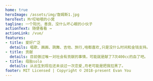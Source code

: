 ```yaml
---
home: true
heroImage: /assets/img/詹姆斯1.jpg
heroText: Mr哎呦喂的小窝
tagline: 一个阳光、善良、没什么坏心眼的小伙子
actionText: 随便看看 →
actionLink: /vue/
features:
- title: 爱好广泛
  details: 唱歌、画画、跳舞、吉他、旅行,啥都喜欢,只是没什么时间和金钱支持。
- title: 贡献
  details: 目前做过唯一对社会有贡献的事情，可能就是献了7次400cc的血了吧。
- title: 母胎solo
  details: 从出生到现在还未谈过一次恋爱,月老可能是把我拉黑了。
footer: MIT Licensed | Copyright © 2018-present Evan You
---
```

<Mp3Player/>

<!-- <live2D/> -->